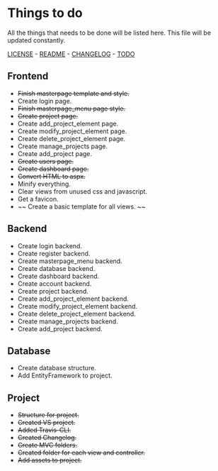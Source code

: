 # Things to do 

All the things that needs to be done will be listed here. This file will be updated constantly.

[LICENSE](LICENSE) - [README](README.md) - [CHANGELOG](CHANGELOG.md) - [TODO](TODO.md)


## Frontend

- ~~Finish masterpage template and style.~~
- Create login page.
- ~~Finish masterpage_menu page style.~~
- ~~Create project page.~~
- Create add_project_element page.
- Create modify_project_element page.
- Create delete_project_element page.
- Create manage_projects page.
- Create add_project page.
- ~~Create users page.~~
- ~~Create dashboard page.~~
- ~~Convert HTML to aspx.~~
- Minify everything.
- Clear views from unused css and javascript.
- Get a favicon.
- ~~ Create a basic template for all views. ~~

## Backend

- Create login backend.
- Create register backend.
- Create masterpage_menu backend.
- Create database backend.
- Create dashboard backend.
- Create account backend.
- Create project backend.
- Create add_project_element backend.
- Create modify_project_element backend.
- Create delete_project_element backend.
- Create manage_projects backend.
- Create add_project backend.

## Database

- Create database structure.
- Add EntityFramework to project.

## Project

- ~~Structure for project.~~
- ~~Created VS project.~~
- ~~Added Travis-CLI.~~
- ~~Created Changelog.~~
- ~~Create MVC folders.~~
- ~~Created folder for each view and controller.~~
- ~~Add assets to project.~~